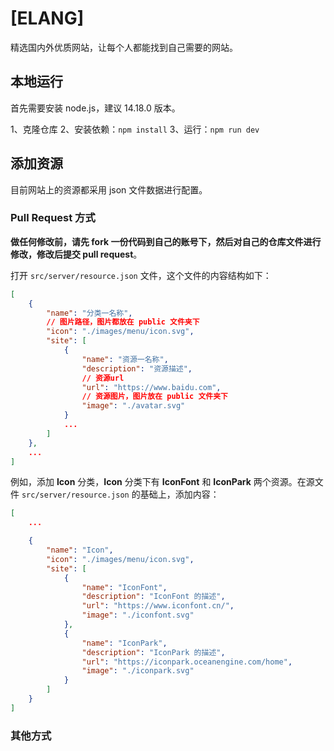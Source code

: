 # [ELANG]

精选国内外优质网站，让每个人都能找到自己需要的网站。

## 本地运行

首先需要安装 node.js，建议 14.18.0 版本。

1、克隆仓库
2、安装依赖：`npm install`
3、运行：`npm run dev`

## 添加资源

目前网站上的资源都采用 json 文件数据进行配置。


### Pull Request 方式

**做任何修改前，请先 fork 一份代码到自己的账号下，然后对自己的仓库文件进行修改，修改后提交 pull request**。

打开 `src/server/resource.json` 文件，这个文件的内容结构如下：
```json
[
    {
        "name": "分类一名称",
        // 图片路径，图片都放在 public 文件夹下
        "icon": "./images/menu/icon.svg",
        "site": [
            {
                "name": "资源一名称",
                "description": "资源描述",
                // 资源url
                "url": "https://www.baidu.com",
                // 资源图片，图片放在 public 文件夹下
                "image": "./avatar.svg"
            }
            ...
        ]
    },
    ...
]
```

例如，添加 **Icon** 分类，**Icon** 分类下有 **IconFont** 和 **IconPark** 两个资源。在源文件 `src/server/resource.json` 的基础上，添加内容：

```json
[
    ...

    {
        "name": "Icon",
        "icon": "./images/menu/icon.svg",
        "site": [
            {
                "name": "IconFont",
                "description": "IconFont 的描述",
                "url": "https://www.iconfont.cn/",
                "image": "./iconfont.svg"
            },
            {
                "name": "IconPark",
                "description": "IconPark 的描述",
                "url": "https://iconpark.oceanengine.com/home",
                "image": "./iconpark.svg"
            }
        ]
    }
]
```

### 其他方式

